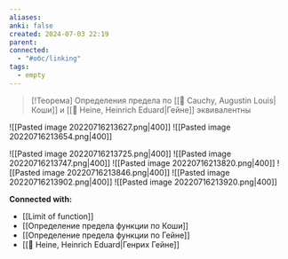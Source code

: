 ```yaml
---
aliases: 
anki: false
created: 2024-07-03 22:19
parent: 
connected:
  - "#обс/linking"
tags:
  - empty
---
```


> [!Теорема]
> Определения предела по [[👤 Cauchy, Augustin Louis|Коши]] и [[👤 Heine, Heinrich Eduard|Гейне]] эквивалентны

![[Pasted image 20220716213627.png|400]]
![[Pasted image 20220716213654.png|400]]

![[Pasted image 20220716213725.png|400]]
![[Pasted image 20220716213747.png|400]]
![[Pasted image 20220716213820.png|400]]
![[Pasted image 20220716213846.png|400]]
![[Pasted image 20220716213902.png|400]]
![[Pasted image 20220716213920.png|400]]





**Connected with:**
- [[Limit of function]]
- [[Определение предела функции по Коши]]
- [[Определение предела функции по Гейне]]
- [[👤 Heine, Heinrich Eduard|Генрих Гейне]]

